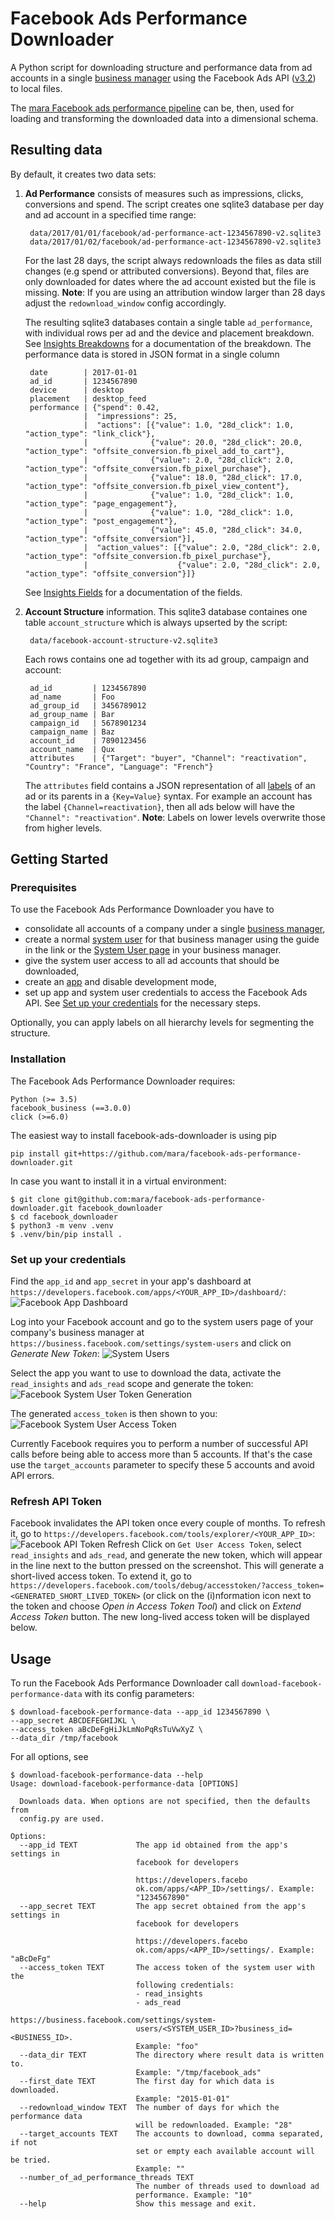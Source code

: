 # Facebook Ads Performance Downloader

A Python script for downloading structure and performance data from ad accounts in a single [business manager](https://developers.facebook.com/docs/apps/business-manager) using the Facebook Ads API ([v3.2](https://developers.facebook.com/docs/marketing-api/reference/v3.2)) to local files. 

The [mara Facebook ads performance pipeline](https://github.com/mara/facebook-ads-performance-pipeline) can be, then, used for loading and transforming the downloaded data into a dimensional schema.

## Resulting data
By default, it creates two data sets:

1. **Ad Performance** consists of measures such as impressions, clicks, conversions and spend. The script creates one sqlite3 database per day and ad account in a specified time range:

        data/2017/01/01/facebook/ad-performance-act-1234567890-v2.sqlite3
        data/2017/01/02/facebook/ad-performance-act-1234567890-v2.sqlite3

    For the last 28 days, the script always redownloads the files as data still changes (e.g spend or attributed conversions). Beyond that, files are only downloaded for dates where the ad account existed but the file is missing. 
    **Note**: If you are using an attribution window larger than 28 days adjust the `redownload_window` config accordingly.
    
    The resulting sqlite3 databases contain a single table `ad_performance`, with individual rows per ad and the device and placement breakdown. See [Insights Breakdowns](https://developers.facebook.com/docs/marketing-api/insights/breakdowns/v3.2) for a documentation of the breakdown. The performance data is stored in JSON format in a single column

        date        | 2017-01-01
        ad_id       | 1234567890
        device      | desktop
        placement   | desktop_feed
        performance | {"spend": 0.42,  
                    |  "impressions": 25,
                    |  "actions": [{"value": 1.0, "28d_click": 1.0, "action_type": "link_click"}, 
                    |              {"value": 20.0, "28d_click": 20.0, "action_type": "offsite_conversion.fb_pixel_add_to_cart"}, 
                    |              {"value": 2.0, "28d_click": 2.0, "action_type": "offsite_conversion.fb_pixel_purchase"}, 
                    |              {"value": 18.0, "28d_click": 17.0, "action_type": "offsite_conversion.fb_pixel_view_content"}, 
                    |              {"value": 1.0, "28d_click": 1.0, "action_type": "page_engagement"}, 
                    |              {"value": 1.0, "28d_click": 1.0, "action_type": "post_engagement"}, 
                    |              {"value": 45.0, "28d_click": 34.0, "action_type": "offsite_conversion"}], 
                    |  "action_values": [{"value": 2.0, "28d_click": 2.0, "action_type": "offsite_conversion.fb_pixel_purchase"}, 
                    |                    {"value": 2.0, "28d_click": 2.0, "action_type": "offsite_conversion"}]}
                    
    See [Insights Fields](https://developers.facebook.com/docs/marketing-api/insights/fields) for a documentation of the fields.
    
2. **Account Structure** information. This sqlite3 database containes one table `account_structure` which is always upserted by the script:

        data/facebook-account-structure-v2.sqlite3

    Each rows contains one ad together with its ad group, campaign and account:
    
        ad_id         | 1234567890
        ad_name       | Foo
        ad_group_id   | 3456789012
        ad_group_name | Bar
        campaign_id   | 5678901234
        campaign_name | Baz
        account_id    | 7890123456
        account_name  | Qux
        attributes    | {"Target": "buyer", "Channel": "reactivation", "Country": "France", "Language": "French"}

    The `attributes` field contains a JSON representation of all [labels](https://support.google.com/adwords/answer/2475865) of an ad or its parents in a `{Key=Value}` syntax. For example an account has the label `{Channel=reactivation}`, then all ads below will have the `"Channel": "reactivation"`. 
    **Note**: Labels on lower levels overwrite those from higher levels.


## Getting Started

### Prerequisites

To use the Facebook Ads Performance Downloader you have to

- consolidate all accounts of a company under a single [business manager](https://developers.facebook.com/docs/apps/business-manager), 
- create a normal [system user](https://developers.facebook.com/docs/marketing-api/businessmanager/systemuser) for that business manager using the guide in the link or the [System User page](https://business.facebook.com/settings/system-users) in your business manager.
- give the system user access to all ad accounts that should be downloaded,
- create an [app](https://developers.facebook.com/docs/apps/register#step-by-step-guide) and disable development mode,
- set up app and system user credentials to access the Facebook Ads API. See [Set up your credentials](#set-up-your-credentials) for the necessary steps.

Optionally, you can apply labels on all hierarchy levels for segmenting the structure.

### Installation

 The Facebook Ads Performance Downloader requires:

    Python (>= 3.5)
    facebook_business (==3.0.0)
    click (>=6.0)

The easiest way to install facebook-ads-downloader is using pip

    pip install git+https://github.com/mara/facebook-ads-performance-downloader.git

In case you want to install it in a virtual environment:

    $ git clone git@github.com:mara/facebook-ads-performance-downloader.git facebook_downloader
    $ cd facebook_downloader
    $ python3 -m venv .venv
    $ .venv/bin/pip install .

### Set up your credentials

Find the `app_id` and `app_secret` in your app's dashboard at `https://developers.facebook.com/apps/<YOUR_APP_ID>/dashboard/`:
![Facebook App Dashboard](docs/facebook-app-dashboard.png)

Log into your Facebook account and go to the system users page of your company's business manager at `https://business.facebook.com/settings/system-users` and click on *Generate New Token*:
![System Users](docs/facebook-business-manager-system-users.png)

Select the app you want to use to download the data, activate the `read_insights` and `ads_read` scope and generate the token:
![Facebook System User Token Generation](docs/facebook-system-user-token-scope.png)

The generated `access_token` is then shown to you:
![Facebook System User Access Token](docs/facebook-system-user-access-token.png)

Currently Facebook requires you to perform a number of successful API calls before being able to access more than 5 accounts. If that's the case use the `target_accounts` parameter to specify these 5 accounts and avoid API errors.

### Refresh API Token
Facebook invalidates the API token once every couple of months. To refresh it, go to `https://developers.facebook.com/tools/explorer/<YOUR_APP_ID>`:
![Facebook API Token Refresh](docs/facebook-system-user-token-refresh.png)
Click on `Get User Access Token`, select `read_insights` and `ads_read`, and generate the new token, which will appear in the line next to the button pressed on the screenshot. This will generate a short-lived access token. To extend it, go to `https://developers.facebook.com/tools/debug/accesstoken/?access_token=<GENERATED_SHORT_LIVED_TOKEN>` (or click on the (i)nformation icon next to the token and choose _Open in Access Token Tool_) and click on _Extend Access Token_ button. The new long-lived access token will be displayed below.

## Usage

To run the Facebook Ads Performance Downloader call `download-facebook-performance-data` with its config parameters:  

    $ download-facebook-performance-data --app_id 1234567890 \
    --app_secret ABCDEFEGHIJKL \
    --access_token aBcDeFgHiJkLmNoPqRsTuVwXyZ \
    --data_dir /tmp/facebook

For all options, see 

    $ download-facebook-performance-data --help
    Usage: download-facebook-performance-data [OPTIONS]
    
      Downloads data. When options are not specified, then the defaults from
      config.py are used.
    
    Options:
      --app_id TEXT             The app id obtained from the app's settings in
                                facebook for developers
                                
                                https://developers.facebo
                                ok.com/apps/<APP_ID>/settings/. Example:
                                "1234567890"
      --app_secret TEXT         The app secret obtained from the app's settings in
                                facebook for developers
                                
                                https://developers.facebo
                                ok.com/apps/<APP_ID>/settings/. Example: "aBcDeFg"
      --access_token TEXT       The access token of the system user with the
                                following credentials:
                                - read_insights
                                - ads_read
                                https://business.facebook.com/settings/system-
                                users/<SYSTEM_USER_ID>?business_id=<BUSINESS_ID>.
                                Example: "foo"
      --data_dir TEXT           The directory where result data is written to.
                                Example: "/tmp/facebook_ads"
      --first_date TEXT         The first day for which data is downloaded.
                                Example: "2015-01-01"
      --redownload_window TEXT  The number of days for which the performance data
                                will be redownloaded. Example: "28"
      --target_accounts TEXT    The accounts to download, comma separated, if not
                                set or empty each available account will be tried.
                                Example: ""
      --number_of_ad_performance_threads TEXT
                                The number of threads used to download ad
                                performance. Example: "10"
      --help                    Show this message and exit.
